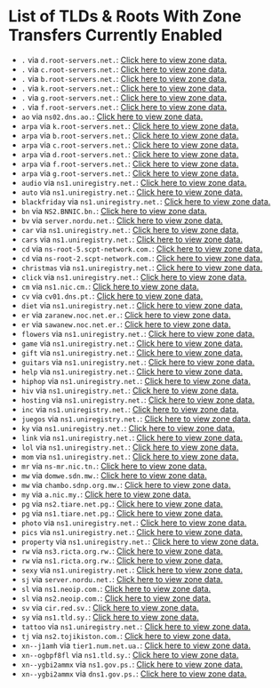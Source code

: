 # List of TLDs & Roots With Zone Transfers Currently Enabled

* `.` via `d.root-servers.net.`: [Click here to view zone data.](archives/root/d.root-servers.net.zone)
* `.` via `c.root-servers.net.`: [Click here to view zone data.](archives/root/c.root-servers.net.zone)
* `.` via `b.root-servers.net.`: [Click here to view zone data.](archives/root/b.root-servers.net.zone)
* `.` via `k.root-servers.net.`: [Click here to view zone data.](archives/root/k.root-servers.net.zone)
* `.` via `g.root-servers.net.`: [Click here to view zone data.](archives/root/g.root-servers.net.zone)
* `.` via `f.root-servers.net.`: [Click here to view zone data.](archives/root/f.root-servers.net.zone)
* `ao` via `ns02.dns.ao.`: [Click here to view zone data.](archives/ao/ns02.dns.ao.zone)
* `arpa` via `k.root-servers.net.`: [Click here to view zone data.](archives/arpa/k.root-servers.net.zone)
* `arpa` via `b.root-servers.net.`: [Click here to view zone data.](archives/arpa/b.root-servers.net.zone)
* `arpa` via `c.root-servers.net.`: [Click here to view zone data.](archives/arpa/c.root-servers.net.zone)
* `arpa` via `d.root-servers.net.`: [Click here to view zone data.](archives/arpa/d.root-servers.net.zone)
* `arpa` via `f.root-servers.net.`: [Click here to view zone data.](archives/arpa/f.root-servers.net.zone)
* `arpa` via `g.root-servers.net.`: [Click here to view zone data.](archives/arpa/g.root-servers.net.zone)
* `audio` via `ns1.uniregistry.net.`: [Click here to view zone data.](archives/audio/ns1.uniregistry.net.zone)
* `auto` via `ns1.uniregistry.net.`: [Click here to view zone data.](archives/auto/ns1.uniregistry.net.zone)
* `blackfriday` via `ns1.uniregistry.net.`: [Click here to view zone data.](archives/blackfriday/ns1.uniregistry.net.zone)
* `bn` via `NS2.BNNIC.bn.`: [Click here to view zone data.](archives/bn/NS2.BNNIC.bn.zone)
* `bv` via `server.nordu.net.`: [Click here to view zone data.](archives/bv/server.nordu.net.zone)
* `car` via `ns1.uniregistry.net.`: [Click here to view zone data.](archives/car/ns1.uniregistry.net.zone)
* `cars` via `ns1.uniregistry.net.`: [Click here to view zone data.](archives/cars/ns1.uniregistry.net.zone)
* `cd` via `ns-root-5.scpt-network.com.`: [Click here to view zone data.](archives/cd/ns-root-5.scpt-network.com.zone)
* `cd` via `ns-root-2.scpt-network.com.`: [Click here to view zone data.](archives/cd/ns-root-2.scpt-network.com.zone)
* `christmas` via `ns1.uniregistry.net.`: [Click here to view zone data.](archives/christmas/ns1.uniregistry.net.zone)
* `click` via `ns1.uniregistry.net.`: [Click here to view zone data.](archives/click/ns1.uniregistry.net.zone)
* `cm` via `ns1.nic.cm.`: [Click here to view zone data.](archives/cm/ns1.nic.cm.zone)
* `cv` via `cv01.dns.pt.`: [Click here to view zone data.](archives/cv/cv01.dns.pt.zone)
* `diet` via `ns1.uniregistry.net.`: [Click here to view zone data.](archives/diet/ns1.uniregistry.net.zone)
* `er` via `zaranew.noc.net.er.`: [Click here to view zone data.](archives/er/zaranew.noc.net.er.zone)
* `er` via `sawanew.noc.net.er.`: [Click here to view zone data.](archives/er/sawanew.noc.net.er.zone)
* `flowers` via `ns1.uniregistry.net.`: [Click here to view zone data.](archives/flowers/ns1.uniregistry.net.zone)
* `game` via `ns1.uniregistry.net.`: [Click here to view zone data.](archives/game/ns1.uniregistry.net.zone)
* `gift` via `ns1.uniregistry.net.`: [Click here to view zone data.](archives/gift/ns1.uniregistry.net.zone)
* `guitars` via `ns1.uniregistry.net.`: [Click here to view zone data.](archives/guitars/ns1.uniregistry.net.zone)
* `help` via `ns1.uniregistry.net.`: [Click here to view zone data.](archives/help/ns1.uniregistry.net.zone)
* `hiphop` via `ns1.uniregistry.net.`: [Click here to view zone data.](archives/hiphop/ns1.uniregistry.net.zone)
* `hiv` via `ns1.uniregistry.net.`: [Click here to view zone data.](archives/hiv/ns1.uniregistry.net.zone)
* `hosting` via `ns1.uniregistry.net.`: [Click here to view zone data.](archives/hosting/ns1.uniregistry.net.zone)
* `inc` via `ns1.uniregistry.net.`: [Click here to view zone data.](archives/inc/ns1.uniregistry.net.zone)
* `juegos` via `ns1.uniregistry.net.`: [Click here to view zone data.](archives/juegos/ns1.uniregistry.net.zone)
* `ky` via `ns1.uniregistry.net.`: [Click here to view zone data.](archives/ky/ns1.uniregistry.net.zone)
* `link` via `ns1.uniregistry.net.`: [Click here to view zone data.](archives/link/ns1.uniregistry.net.zone)
* `lol` via `ns1.uniregistry.net.`: [Click here to view zone data.](archives/lol/ns1.uniregistry.net.zone)
* `mom` via `ns1.uniregistry.net.`: [Click here to view zone data.](archives/mom/ns1.uniregistry.net.zone)
* `mr` via `ns-mr.nic.tn.`: [Click here to view zone data.](archives/mr/ns-mr.nic.tn.zone)
* `mw` via `domwe.sdn.mw.`: [Click here to view zone data.](archives/mw/domwe.sdn.mw.zone)
* `mw` via `chambo.sdnp.org.mw.`: [Click here to view zone data.](archives/mw/chambo.sdnp.org.mw.zone)
* `my` via `a.nic.my.`: [Click here to view zone data.](archives/my/a.nic.my.zone)
* `pg` via `ns2.tiare.net.pg.`: [Click here to view zone data.](archives/pg/ns2.tiare.net.pg.zone)
* `pg` via `ns1.tiare.net.pg.`: [Click here to view zone data.](archives/pg/ns1.tiare.net.pg.zone)
* `photo` via `ns1.uniregistry.net.`: [Click here to view zone data.](archives/photo/ns1.uniregistry.net.zone)
* `pics` via `ns1.uniregistry.net.`: [Click here to view zone data.](archives/pics/ns1.uniregistry.net.zone)
* `property` via `ns1.uniregistry.net.`: [Click here to view zone data.](archives/property/ns1.uniregistry.net.zone)
* `rw` via `ns3.ricta.org.rw.`: [Click here to view zone data.](archives/rw/ns3.ricta.org.rw.zone)
* `rw` via `ns1.ricta.org.rw.`: [Click here to view zone data.](archives/rw/ns1.ricta.org.rw.zone)
* `sexy` via `ns1.uniregistry.net.`: [Click here to view zone data.](archives/sexy/ns1.uniregistry.net.zone)
* `sj` via `server.nordu.net.`: [Click here to view zone data.](archives/sj/server.nordu.net.zone)
* `sl` via `ns1.neoip.com.`: [Click here to view zone data.](archives/sl/ns1.neoip.com.zone)
* `sl` via `ns2.neoip.com.`: [Click here to view zone data.](archives/sl/ns2.neoip.com.zone)
* `sv` via `cir.red.sv.`: [Click here to view zone data.](archives/sv/cir.red.sv.zone)
* `sy` via `ns1.tld.sy.`: [Click here to view zone data.](archives/sy/ns1.tld.sy.zone)
* `tattoo` via `ns1.uniregistry.net.`: [Click here to view zone data.](archives/tattoo/ns1.uniregistry.net.zone)
* `tj` via `ns2.tojikiston.com.`: [Click here to view zone data.](archives/tj/ns2.tojikiston.com.zone)
* `xn--j1amh` via `tier1.num.net.ua.`: [Click here to view zone data.](archives/xn--j1amh/tier1.num.net.ua.zone)
* `xn--ogbpf8fl` via `ns1.tld.sy.`: [Click here to view zone data.](archives/xn--ogbpf8fl/ns1.tld.sy.zone)
* `xn--ygbi2ammx` via `ns1.gov.ps.`: [Click here to view zone data.](archives/xn--ygbi2ammx/ns1.gov.ps.zone)
* `xn--ygbi2ammx` via `dns1.gov.ps.`: [Click here to view zone data.](archives/xn--ygbi2ammx/dns1.gov.ps.zone)
